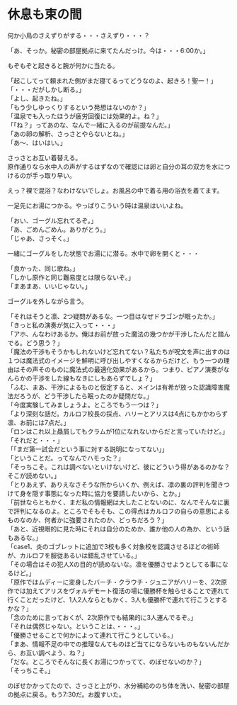 # 休息も束の間

何か小鳥のさえずりがする・・・さえずり・・・？

「あ、そっか。秘密の部屋拠点に来てたんだっけ。今は・・・6:00か。」

もぞもぞと起きると腕が何かに当たる。

「起こしてって頼まれた側がまだ寝てるってどうなのよ、起きろ！聖一！」  
「・・・だがしかし断る。」  
「よし、起きたね。」  
「もう少しゆっくりするという発想はないのか？」  
「温泉でも入ったほうが疲労回復には効果的よ。ね？」  
「「ね？」ってあのな、なんで一緒に入るのが前提なんだ。」  
「あの卵の解析、さっさとやらないとね。」  
「あ〜、はいはい。」

さっさとお互い着替える。  
原作通りなら水中人の声がするはずなので確認には卵と自分の耳の双方を水につけるのが手っ取り早い。

えっ？裸で混浴？なわけないでしょ。お風呂の中で着る用の浴衣を着てます。

一足先にお湯につかる。やっぱりこういう時は温泉はいいよね。

「おい、ゴーグル忘れてるぞ。」  
「あ、ごめんごめん。ありがとう。」  
「じゃあ、さっそく。」

一緒にゴーグルをした状態でお湯にに潜る。水中で卵を開くと・・・

「良かった、同じ歌ね。」  
「しかし原作と同じ難易度とは限らないぞ。」  
「まあまあ、いいじゃない。」

ゴーグルを外しながら言う。

「それはそうと凛、2つ疑問があるな。一つ目はなぜドラゴンが眠ったか。」  
「きっと私の演奏が気に入って・・・」  
「アホ、んなわけあるか。俺はお前が放った魔法の幾つかが干渉したんだと踏んでる。どう思う？」  
「魔法の干渉もそうかもしれないけど忘れてない？私たちが呪文を声に出すのは１つは魔法式のイメージを鮮明に呼び出しやすくなるからだけど、もう一つの理由はその声そのものに魔法式の最適化効果があるから。つまり、ピアノ演奏がなんらかの干渉をした線もなきにしもあらずでしょ？」  
「ふむ、まあ、干渉によるものと仮定すると、メインは有希が放った認識障害魔法だろうが、どう干渉したら眠ったのか疑問だな。」  
「今度実験してみましょうよ。ところでもう一つは？」  
「より深刻な話だ。カルロフ校長の採点、ハリーとアリスは4点にもかかわらず凛、お前には7点だ。」  
「ロンはこれ以上贔屓してもクラムが1位になれないからだと言っていたけど。」  
「それだと・・・」  
「「まだ第一試合だという事に対する説明になってない」」  
「ということだ。ってなんでハモった？」  
「そっちこそ。これは調べないといけないけど、彼にどういう得があるのかな？そこが読めない。」  
「とりあえず、ありえなさそうな所からいくか、例えば、凛の裏の評判を聞きつけて身を隠す事態になった時に協力を要請したいから、とか。」  
「前世ならともかく、まだ私の情報網は大したことないのに、なんでそんなに裏で評判になるのよ。ところでそもそも、この得点はカルロフの自らの意思によるものなのか、何者かに強要されたのか、どっちだろう？」  
「あと、近視眼的に見た時にそれは自分のためか、誰か他の人の為か、という話もあるな。」  
「case1、炎のゴブレットに追加で3校も多く対象校を認識させるほどの術師が、カルロフを服従あるいは錯乱させている。」  
「その場合はその犯人Xの目的が読めないな。凛を優勝させようとしてる事になるけど。」  
「原作ではムディーに変身したバーチ・クラウチ・ジュニアがハリーを、2次原作では加えてアリスをヴォルデモート復活の場に優勝杯を触らせることで連れて行くことだったけど、1人2人ならともかく、3人も優勝杯で連れて行こうとするかな？」  
「念のために言っておくが、2次原作でも結果的に3人運んでるぞ。」  
「それは偶然じゃない。ということは、・・・。」  
「優勝させることで何かによって連れて行こうとしている。」  
「まあ、情報不足の中での推理なんてものほど当てにならないものもないんだから、お互い調べよう、ね？」  
「だな。ところでそんなに長くお湯につかってて、のぼせないのか？」  
「そっちこそ。」

のぼせかかってたので、さっさと上がり、水分補給ののち体を洗い、秘密の部屋の拠点に戻る。もう7:30だ。お腹すいた。
